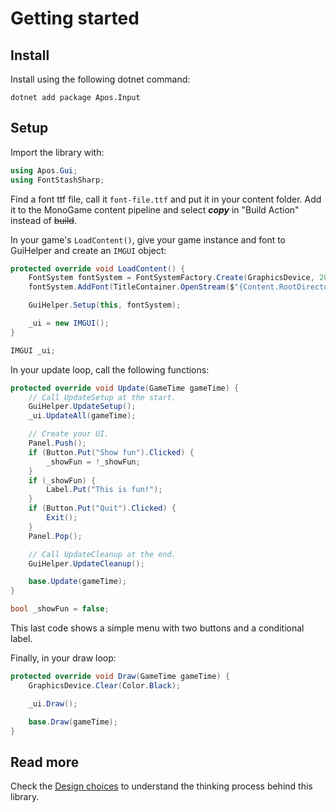 # Getting started

## Install

Install using the following dotnet command:

```
dotnet add package Apos.Input
```

## Setup

Import the library with:

```csharp
using Apos.Gui;
using FontStashSharp;
```

Find a font ttf file, call it `font-file.ttf` and put it in your content folder. Add it to the MonoGame content pipeline and select ***copy*** in "Build Action" instead of ~~build~~.

In your game's `LoadContent()`, give your game instance and font to GuiHelper and create an `IMGUI` object:

```csharp
protected override void LoadContent() {
    FontSystem fontSystem = FontSystemFactory.Create(GraphicsDevice, 2048, 2048);
    fontSystem.AddFont(TitleContainer.OpenStream($"{Content.RootDirectory}/font-file.ttf"));

    GuiHelper.Setup(this, fontSystem);

    _ui = new IMGUI();
}

IMGUI _ui;
```

In your update loop, call the following functions:

```csharp
protected override void Update(GameTime gameTime) {
    // Call UpdateSetup at the start.
    GuiHelper.UpdateSetup();
    _ui.UpdateAll(gameTime);

    // Create your UI.
    Panel.Push();
    if (Button.Put("Show fun").Clicked) {
        _showFun = !_showFun;
    }
    if (_showFun) {
        Label.Put("This is fun!");
    }
    if (Button.Put("Quit").Clicked) {
        Exit();
    }
    Panel.Pop();

    // Call UpdateCleanup at the end.
    GuiHelper.UpdateCleanup();

    base.Update(gameTime);
}

bool _showFun = false;
```

This last code shows a simple menu with two buttons and a conditional label.

Finally, in your draw loop:

```csharp
protected override void Draw(GameTime gameTime) {
    GraphicsDevice.Clear(Color.Black);

    _ui.Draw();

    base.Draw(gameTime);
}
```

## Read more

Check the [Design choices](./design-choices.md) to understand the thinking process behind this library.
